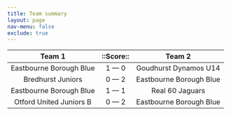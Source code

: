 ```yaml
---
title: Team summary
layout: page
nav-menu: false
exclude: true
---
```




|         Team 1          |  ::Score::  |         Team 2          |
|:-----------------------:|:-----------:|:-----------------------:|
| Eastbourne Borough Blue | 1 &mdash; 0 |  Goudhurst Dynamos U14  |
|    Bredhurst Juniors    | 0 &mdash; 2 | Eastbourne Borough Blue |
| Eastbourne Borough Blue | 1 &mdash; 1 |     Real 60 Jaguars     |
| Otford United Juniors B | 0 &mdash; 2 | Eastbourne Borough Blue |

 <br /><br /><br />